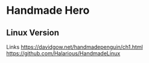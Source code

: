 # Handmade Hero


## Linux Version

Links
https://davidgow.net/handmadepenguin/ch1.html
https://github.com/Halarious/HandmadeLinux

